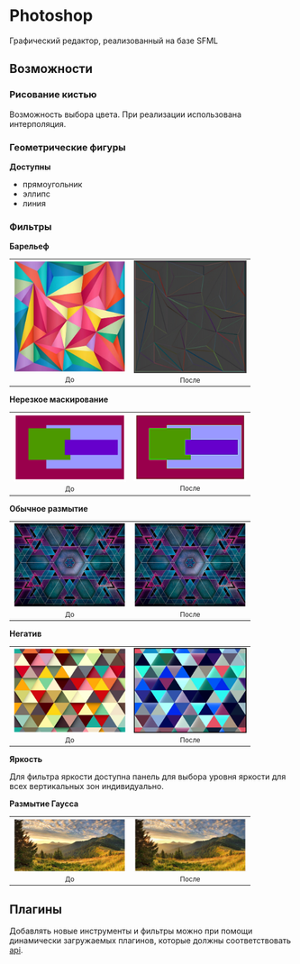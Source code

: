 # Photoshop

Графический редактор, реализованный на базе SFML

## Возможности

### Рисование кистью

Возможность выбора цвета. При реализации использована интерполяция.

### Геометрические фигуры

**Доступны**

- прямоугольник
- эллипс
- линия

### Фильтры

**Барельеф**

<table>
  <tr>
    <td align="center">
      <img src="readme_img/barelief_before.png" width="200">
      <br>
      <small>До</small>
    </td>
    <td align="center">
      <img src="readme_img/barelief_after.png" width="200">
      <br>
      <small>После</small>
    </td>
  </tr>
</table>

**Нерезкое маскирование**

<table>
  <tr>
    <td align="center">
      <img src="readme_img/unsharp_mask_before.png" width="200">
      <br>
      <small>До</small>
    </td>
    <td align="center">
      <img src="readme_img/unsharp_mask_after.png" width="200">
      <br>
      <small>После</small>
    </td>
  </tr>
</table>

**Обычное размытие**

<table>
  <tr>
    <td align="center">
      <img src="readme_img/blur_before.png" width="200">
      <br>
      <small>До</small>
    </td>
    <td align="center">
      <img src="readme_img/blur_before.png" width="200">
      <br>
      <small>После</small>
    </td>
  </tr>
</table>

**Негатив**

<table>
  <tr>
    <td align="center">
      <img src="readme_img/negative_before.png" width="200">
      <br>
      <small>До</small>
    </td>
    <td align="center">
      <img src="readme_img/negative_after.png" width="200">
      <br>
      <small>После</small>
    </td>
  </tr>
</table>

**Яркость**

Для фильтра яркости доступна панель для выбора уровня яркости для всех вертикальных зон индивидуально.

**Размытие Гаусса**

<table>
  <tr>
    <td align="center">
      <img src="readme_img/gauss_blur_before.png" width="200">
      <br>
      <small>До</small>
    </td>
    <td align="center">
      <img src="readme_img/gauss_blur_after.png" width="200">
      <br>
      <small>После</small>
    </td>
  </tr>
</table>

## Плагины

Добавлять новые инструменты и фильтры можно при помощи динамически загружаемых плагинов, которые должны соответствовать [api](api/).
